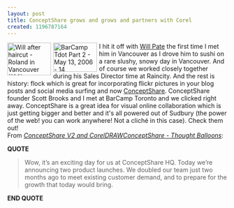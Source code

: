 ```yaml
---
layout: post
title: ConceptShare grows and grows and partners with Corel
created: 1196787164
---
```

<a href="http://www.flickr.com/photos/roland/231505709/" title="Will Pate after haircut - Roland in Vancouver (196) by roland, on Flickr"><img style="margin-right: 5px" src="http://farm1.static.flickr.com/95/231505709_ad5c285d62_t.jpg" alt="Will after haircut - Roland in Vancouver (196)" width="100" height="75" align="left" /></a> <a href="http://www.flickr.com/photos/roland/145923912/" title="Scott Brooks of ConceptShare at BarCamp Tdot Part 2 - May 13, 2006 - 14 by roland, on Flickr"><img style="margin-right: 5px" src="http://farm1.static.flickr.com/47/145923912_6c1571b8cc_t.jpg" alt="BarCamp Tdot Part 2 - May 13, 2006 - 14" width="100" height="67" align="left" /></a> I hit it off with <a href="http://willpate.com/">Will Pate</a> the first time I met him in Vancouver as I drove him to sushi on a rare slushy, snowy day in Vancouver. And of course we worked closely together during his Sales Director time at Raincity. And the rest is history: flock which is great for incorporating flickr pictures in your blog posts and social media surfing and now <a href="http://conceptshare.com/">ConceptShare</a>. ConceptShare founder Scott Brooks and I met at BarCamp Toronto and we clicked right away. ConceptShare is a great idea for visual online collaboration which is just getting bigger and better and it&#39;s all powered out of Sudbury (the power of the web! you can work anywhere! Not a cliché in this case). Check them out!<br /> From <a href="http://www.thoughtballoons.net/index.php/2007/12/04/conceptshare-v2-and-coreldrawconceptshare/"><cite>ConceptShare V2 and CorelDRAWConceptShare - Thought Balloons</cite></a>:  <p><strong>QUOTE</strong></p> <blockquote>   Wow, it’s an exciting day for us at ConceptShare HQ. Today we’re announcing two product launches. We doubled our team just two months ago to meet existing customer demand, and to prepare for the growth that today would bring. </blockquote> <p><strong>END QUOTE</strong></p> 
